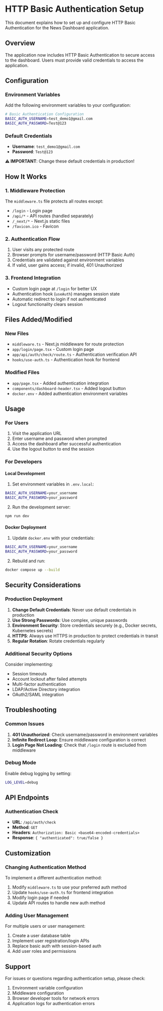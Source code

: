 # HTTP Basic Authentication Setup

This document explains how to set up and configure HTTP Basic Authentication for the News Dashboard application.

## Overview

The application now includes HTTP Basic Authentication to secure access to the dashboard. Users must provide valid credentials to access the application.

## Configuration

### Environment Variables

Add the following environment variables to your configuration:

```bash
# Basic Authentication Configuration
BASIC_AUTH_USERNAME=test_demo1@gmail.com
BASIC_AUTH_PASSWORD=Test@123
```

### Default Credentials

- **Username**: `test_demo1@gmail.com`
- **Password**: `Test@123`

**⚠️ IMPORTANT**: Change these default credentials in production!

## How It Works

### 1. Middleware Protection

The `middleware.ts` file protects all routes except:
- `/login` - Login page
- `/api/*` - API routes (handled separately)
- `/_next/*` - Next.js static files
- `/favicon.ico` - Favicon

### 2. Authentication Flow

1. User visits any protected route
2. Browser prompts for username/password (HTTP Basic Auth)
3. Credentials are validated against environment variables
4. If valid, user gains access; if invalid, 401 Unauthorized

### 3. Frontend Integration

- Custom login page at `/login` for better UX
- Authentication hook (`useAuth`) manages session state
- Automatic redirect to login if not authenticated
- Logout functionality clears session

## Files Added/Modified

### New Files
- `middleware.ts` - Next.js middleware for route protection
- `app/login/page.tsx` - Custom login page
- `app/api/auth/check/route.ts` - Authentication verification API
- `hooks/use-auth.ts` - Authentication hook for frontend

### Modified Files
- `app/page.tsx` - Added authentication integration
- `components/dashboard-header.tsx` - Added logout button
- `docker.env` - Added authentication environment variables

## Usage

### For Users

1. Visit the application URL
2. Enter username and password when prompted
3. Access the dashboard after successful authentication
4. Use the logout button to end the session

### For Developers

#### Local Development

1. Set environment variables in `.env.local`:
```bash
BASIC_AUTH_USERNAME=your_username
BASIC_AUTH_PASSWORD=your_password
```

2. Run the development server:
```bash
npm run dev
```

#### Docker Deployment

1. Update `docker.env` with your credentials:
```bash
BASIC_AUTH_USERNAME=your_username
BASIC_AUTH_PASSWORD=your_password
```

2. Rebuild and run:
```bash
docker compose up --build
```

## Security Considerations

### Production Deployment

1. **Change Default Credentials**: Never use default credentials in production
2. **Use Strong Passwords**: Use complex, unique passwords
3. **Environment Security**: Store credentials securely (e.g., Docker secrets, Kubernetes secrets)
4. **HTTPS**: Always use HTTPS in production to protect credentials in transit
5. **Regular Rotation**: Rotate credentials regularly

### Additional Security Options

Consider implementing:
- Session timeouts
- Account lockout after failed attempts
- Multi-factor authentication
- LDAP/Active Directory integration
- OAuth2/SAML integration

## Troubleshooting

### Common Issues

1. **401 Unauthorized**: Check username/password in environment variables
2. **Infinite Redirect Loop**: Ensure middleware configuration is correct
3. **Login Page Not Loading**: Check that `/login` route is excluded from middleware

### Debug Mode

Enable debug logging by setting:
```bash
LOG_LEVEL=debug
```

## API Endpoints

### Authentication Check
- **URL**: `/api/auth/check`
- **Method**: `GET`
- **Headers**: `Authorization: Basic <base64-encoded-credentials>`
- **Response**: `{ "authenticated": true/false }`

## Customization

### Changing Authentication Method

To implement a different authentication method:

1. Modify `middleware.ts` to use your preferred auth method
2. Update `hooks/use-auth.ts` for frontend integration
3. Modify login page if needed
4. Update API routes to handle new auth method

### Adding User Management

For multiple users or user management:

1. Create a user database table
2. Implement user registration/login APIs
3. Replace basic auth with session-based auth
4. Add user roles and permissions

## Support

For issues or questions regarding authentication setup, please check:
1. Environment variable configuration
2. Middleware configuration
3. Browser developer tools for network errors
4. Application logs for authentication errors
